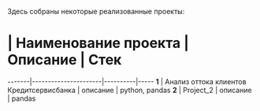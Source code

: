 Здесь собраны некоторые реализованные проекты:
   #   | Наименование проекта | Описание | Стек 
-------|----------------------|----------|----- 
 **1** | Анализ оттока клиентов Кредитсервисбанка | описание | python, pandas 
 **2** | Project_2 | описание | pandas 
